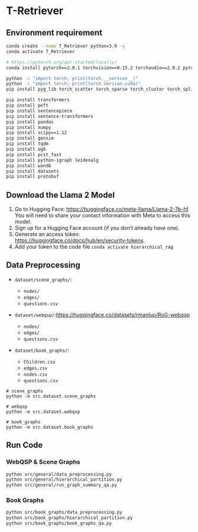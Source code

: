 # T-Retriever

## Environment requirement

```bash
conda create --name T_Retriever python=3.9 -y
conda activate T_Retriever

# https://pytorch.org/get-started/locally/
conda install pytorch==2.0.1 torchvision==0.15.2 torchaudio==2.0.2 pytorch-cuda=11.8 -c pytorch -c nvidia

python -c "import torch; print(torch.__version__)"
python -c "import torch; print(torch.version.cuda)"
pip install pyg_lib torch_scatter torch_sparse torch_cluster torch_spline_conv -f https://data.pyg.org/whl/torch-2.0.1+cu118.html

pip install transformers
pip install peft
pip install sentencepiece
pip install sentence-transformers
pip install pandas
pip install numpy
pip install scipy==1.12
pip install gensim
pip install tqdm
pip install ogb
pip install pcst_fast
pip install python-igraph leidenalg
pip install wandb
pip install datasets
pip install protobuf

```

## Download the Llama 2 Model
1. Go to Hugging Face: https://huggingface.co/meta-llama/Llama-2-7b-hf. You will need to share your contact information with Meta to access this model.
2. Sign up for a Hugging Face account (if you don’t already have one).
3. Generate an access token: https://huggingface.co/docs/hub/en/security-tokens.
4. Add your token to the code file
`conda activate hierarchical_rag`

## Data Preprocessing

- `dataset/scene_graphs/`:
  - `nodes/`
  - `edges/`
  - `questions.csv`

- `dataset/webqsp/`:https://huggingface.co/datasets/rmanluo/RoG-webqsp
  - `nodes/`
  - `edges/`
  - `questions.csv`

- `dataset/book_graphs/`:
  - `Children.csv`
  - `edges.csv`
  - `nodes.csv`
  - `questions.csv`
  
```
# scene_graphs
python -m src.dataset.scene_graphs

# webqsp
python -m src.dataset.webqsp

# book_graphs
python -m src.dataset.book_graphs 
```

## Run Code

### WebQSP & Scene Graphs

```bash
python src/general/data_preprocessing.py
python src/general/hierarchical_partition.py
python src/general/run_graph_summary_qa.py
```

### Book Graphs

```bash
python src/book_graphs/data_preprocessing.py
python src/book_graphs/hierarchical_partition.py
python src/book_graphs/book_graphs_qa.py
```

